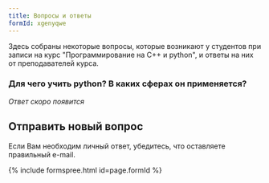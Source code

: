 ```yaml
---
title: Вопросы и ответы
formId: xgenyqwe
---
```


Здесь собраны некоторые вопросы, которые возникают у студентов при записи на курс "Программирование на C++ и python", и ответы на них от преподавателей курса.

### Для чего учить python? В каких сферах он применяется?

*Ответ скоро появится*

## Отправить новый вопрос

Если Вам необходим личный ответ, убедитесь, что оставляете правильный e-mail.

{% include formspree.html id=page.formId %}
